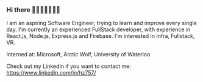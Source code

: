 ### Hi there 👋👋👋👋👋👋👋

I am an aspiring Software Engineer, trying to learn and improve every single day. I'm currently an experienced FullStack developer, with experience in React.js, Node.js, Express.js and Firebase. I'm interested in Infra, Fullstack, VR.

Interned at: Microsoft, Arctic Wolf, University of Waterloo

Check out my LinkedIn if you want to contact me: https://www.linkedin.com/in/hz757/
